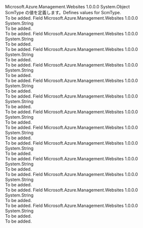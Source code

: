 <Type Name="ScmType" FullName="Microsoft.Azure.Management.WebSites.Models.ScmType">
  <TypeSignature Language="C#" Value="public static class ScmType" />
  <TypeSignature Language="ILAsm" Value=".class public auto ansi abstract sealed beforefieldinit ScmType extends System.Object" />
  <TypeSignature Language="DocId" Value="T:Microsoft.Azure.Management.WebSites.Models.ScmType" />
  <TypeSignature Language="VB.NET" Value="Public Class ScmType" />
  <TypeSignature Language="F#" Value="type ScmType = class" />
  <AssemblyInfo>
    <AssemblyName>Microsoft.Azure.Management.Websites</AssemblyName>
    <AssemblyVersion>1.0.0.0</AssemblyVersion>
  </AssemblyInfo>
  <Base>
    <BaseTypeName>System.Object</BaseTypeName>
  </Base>
  <Interfaces />
  <Docs>
    <summary>
            <span data-ttu-id="0a242-101">ScmType の値を定義します。</span><span class="sxs-lookup"><span data-stu-id="0a242-101">Defines values for ScmType.</span></span>
            </summary>
    <remarks>To be added.</remarks>
  </Docs>
  <Members>
    <Member MemberName="BitbucketGit">
      <MemberSignature Language="C#" Value="public const string BitbucketGit;" />
      <MemberSignature Language="ILAsm" Value=".field public static literal string BitbucketGit" />
      <MemberSignature Language="DocId" Value="F:Microsoft.Azure.Management.WebSites.Models.ScmType.BitbucketGit" />
      <MemberSignature Language="VB.NET" Value="Public Const BitbucketGit As String " />
      <MemberSignature Language="F#" Value="val mutable BitbucketGit : string" Usage="Microsoft.Azure.Management.WebSites.Models.ScmType.BitbucketGit" />
      <MemberType>Field</MemberType>
      <AssemblyInfo>
        <AssemblyName>Microsoft.Azure.Management.Websites</AssemblyName>
        <AssemblyVersion>1.0.0.0</AssemblyVersion>
      </AssemblyInfo>
      <ReturnValue>
        <ReturnType>System.String</ReturnType>
      </ReturnValue>
      <Docs>
        <summary>To be added.</summary>
        <remarks>To be added.</remarks>
      </Docs>
    </Member>
    <Member MemberName="BitbucketHg">
      <MemberSignature Language="C#" Value="public const string BitbucketHg;" />
      <MemberSignature Language="ILAsm" Value=".field public static literal string BitbucketHg" />
      <MemberSignature Language="DocId" Value="F:Microsoft.Azure.Management.WebSites.Models.ScmType.BitbucketHg" />
      <MemberSignature Language="VB.NET" Value="Public Const BitbucketHg As String " />
      <MemberSignature Language="F#" Value="val mutable BitbucketHg : string" Usage="Microsoft.Azure.Management.WebSites.Models.ScmType.BitbucketHg" />
      <MemberType>Field</MemberType>
      <AssemblyInfo>
        <AssemblyName>Microsoft.Azure.Management.Websites</AssemblyName>
        <AssemblyVersion>1.0.0.0</AssemblyVersion>
      </AssemblyInfo>
      <ReturnValue>
        <ReturnType>System.String</ReturnType>
      </ReturnValue>
      <Docs>
        <summary>To be added.</summary>
        <remarks>To be added.</remarks>
      </Docs>
    </Member>
    <Member MemberName="CodePlexGit">
      <MemberSignature Language="C#" Value="public const string CodePlexGit;" />
      <MemberSignature Language="ILAsm" Value=".field public static literal string CodePlexGit" />
      <MemberSignature Language="DocId" Value="F:Microsoft.Azure.Management.WebSites.Models.ScmType.CodePlexGit" />
      <MemberSignature Language="VB.NET" Value="Public Const CodePlexGit As String " />
      <MemberSignature Language="F#" Value="val mutable CodePlexGit : string" Usage="Microsoft.Azure.Management.WebSites.Models.ScmType.CodePlexGit" />
      <MemberType>Field</MemberType>
      <AssemblyInfo>
        <AssemblyName>Microsoft.Azure.Management.Websites</AssemblyName>
        <AssemblyVersion>1.0.0.0</AssemblyVersion>
      </AssemblyInfo>
      <ReturnValue>
        <ReturnType>System.String</ReturnType>
      </ReturnValue>
      <Docs>
        <summary>To be added.</summary>
        <remarks>To be added.</remarks>
      </Docs>
    </Member>
    <Member MemberName="CodePlexHg">
      <MemberSignature Language="C#" Value="public const string CodePlexHg;" />
      <MemberSignature Language="ILAsm" Value=".field public static literal string CodePlexHg" />
      <MemberSignature Language="DocId" Value="F:Microsoft.Azure.Management.WebSites.Models.ScmType.CodePlexHg" />
      <MemberSignature Language="VB.NET" Value="Public Const CodePlexHg As String " />
      <MemberSignature Language="F#" Value="val mutable CodePlexHg : string" Usage="Microsoft.Azure.Management.WebSites.Models.ScmType.CodePlexHg" />
      <MemberType>Field</MemberType>
      <AssemblyInfo>
        <AssemblyName>Microsoft.Azure.Management.Websites</AssemblyName>
        <AssemblyVersion>1.0.0.0</AssemblyVersion>
      </AssemblyInfo>
      <ReturnValue>
        <ReturnType>System.String</ReturnType>
      </ReturnValue>
      <Docs>
        <summary>To be added.</summary>
        <remarks>To be added.</remarks>
      </Docs>
    </Member>
    <Member MemberName="Dropbox">
      <MemberSignature Language="C#" Value="public const string Dropbox;" />
      <MemberSignature Language="ILAsm" Value=".field public static literal string Dropbox" />
      <MemberSignature Language="DocId" Value="F:Microsoft.Azure.Management.WebSites.Models.ScmType.Dropbox" />
      <MemberSignature Language="VB.NET" Value="Public Const Dropbox As String " />
      <MemberSignature Language="F#" Value="val mutable Dropbox : string" Usage="Microsoft.Azure.Management.WebSites.Models.ScmType.Dropbox" />
      <MemberType>Field</MemberType>
      <AssemblyInfo>
        <AssemblyName>Microsoft.Azure.Management.Websites</AssemblyName>
        <AssemblyVersion>1.0.0.0</AssemblyVersion>
      </AssemblyInfo>
      <ReturnValue>
        <ReturnType>System.String</ReturnType>
      </ReturnValue>
      <Docs>
        <summary>To be added.</summary>
        <remarks>To be added.</remarks>
      </Docs>
    </Member>
    <Member MemberName="ExternalGit">
      <MemberSignature Language="C#" Value="public const string ExternalGit;" />
      <MemberSignature Language="ILAsm" Value=".field public static literal string ExternalGit" />
      <MemberSignature Language="DocId" Value="F:Microsoft.Azure.Management.WebSites.Models.ScmType.ExternalGit" />
      <MemberSignature Language="VB.NET" Value="Public Const ExternalGit As String " />
      <MemberSignature Language="F#" Value="val mutable ExternalGit : string" Usage="Microsoft.Azure.Management.WebSites.Models.ScmType.ExternalGit" />
      <MemberType>Field</MemberType>
      <AssemblyInfo>
        <AssemblyName>Microsoft.Azure.Management.Websites</AssemblyName>
        <AssemblyVersion>1.0.0.0</AssemblyVersion>
      </AssemblyInfo>
      <ReturnValue>
        <ReturnType>System.String</ReturnType>
      </ReturnValue>
      <Docs>
        <summary>To be added.</summary>
        <remarks>To be added.</remarks>
      </Docs>
    </Member>
    <Member MemberName="ExternalHg">
      <MemberSignature Language="C#" Value="public const string ExternalHg;" />
      <MemberSignature Language="ILAsm" Value=".field public static literal string ExternalHg" />
      <MemberSignature Language="DocId" Value="F:Microsoft.Azure.Management.WebSites.Models.ScmType.ExternalHg" />
      <MemberSignature Language="VB.NET" Value="Public Const ExternalHg As String " />
      <MemberSignature Language="F#" Value="val mutable ExternalHg : string" Usage="Microsoft.Azure.Management.WebSites.Models.ScmType.ExternalHg" />
      <MemberType>Field</MemberType>
      <AssemblyInfo>
        <AssemblyName>Microsoft.Azure.Management.Websites</AssemblyName>
        <AssemblyVersion>1.0.0.0</AssemblyVersion>
      </AssemblyInfo>
      <ReturnValue>
        <ReturnType>System.String</ReturnType>
      </ReturnValue>
      <Docs>
        <summary>To be added.</summary>
        <remarks>To be added.</remarks>
      </Docs>
    </Member>
    <Member MemberName="GitHub">
      <MemberSignature Language="C#" Value="public const string GitHub;" />
      <MemberSignature Language="ILAsm" Value=".field public static literal string GitHub" />
      <MemberSignature Language="DocId" Value="F:Microsoft.Azure.Management.WebSites.Models.ScmType.GitHub" />
      <MemberSignature Language="VB.NET" Value="Public Const GitHub As String " />
      <MemberSignature Language="F#" Value="val mutable GitHub : string" Usage="Microsoft.Azure.Management.WebSites.Models.ScmType.GitHub" />
      <MemberType>Field</MemberType>
      <AssemblyInfo>
        <AssemblyName>Microsoft.Azure.Management.Websites</AssemblyName>
        <AssemblyVersion>1.0.0.0</AssemblyVersion>
      </AssemblyInfo>
      <ReturnValue>
        <ReturnType>System.String</ReturnType>
      </ReturnValue>
      <Docs>
        <summary>To be added.</summary>
        <remarks>To be added.</remarks>
      </Docs>
    </Member>
    <Member MemberName="LocalGit">
      <MemberSignature Language="C#" Value="public const string LocalGit;" />
      <MemberSignature Language="ILAsm" Value=".field public static literal string LocalGit" />
      <MemberSignature Language="DocId" Value="F:Microsoft.Azure.Management.WebSites.Models.ScmType.LocalGit" />
      <MemberSignature Language="VB.NET" Value="Public Const LocalGit As String " />
      <MemberSignature Language="F#" Value="val mutable LocalGit : string" Usage="Microsoft.Azure.Management.WebSites.Models.ScmType.LocalGit" />
      <MemberType>Field</MemberType>
      <AssemblyInfo>
        <AssemblyName>Microsoft.Azure.Management.Websites</AssemblyName>
        <AssemblyVersion>1.0.0.0</AssemblyVersion>
      </AssemblyInfo>
      <ReturnValue>
        <ReturnType>System.String</ReturnType>
      </ReturnValue>
      <Docs>
        <summary>To be added.</summary>
        <remarks>To be added.</remarks>
      </Docs>
    </Member>
    <Member MemberName="None">
      <MemberSignature Language="C#" Value="public const string None;" />
      <MemberSignature Language="ILAsm" Value=".field public static literal string None" />
      <MemberSignature Language="DocId" Value="F:Microsoft.Azure.Management.WebSites.Models.ScmType.None" />
      <MemberSignature Language="VB.NET" Value="Public Const None As String " />
      <MemberSignature Language="F#" Value="val mutable None : string" Usage="Microsoft.Azure.Management.WebSites.Models.ScmType.None" />
      <MemberType>Field</MemberType>
      <AssemblyInfo>
        <AssemblyName>Microsoft.Azure.Management.Websites</AssemblyName>
        <AssemblyVersion>1.0.0.0</AssemblyVersion>
      </AssemblyInfo>
      <ReturnValue>
        <ReturnType>System.String</ReturnType>
      </ReturnValue>
      <Docs>
        <summary>To be added.</summary>
        <remarks>To be added.</remarks>
      </Docs>
    </Member>
    <Member MemberName="OneDrive">
      <MemberSignature Language="C#" Value="public const string OneDrive;" />
      <MemberSignature Language="ILAsm" Value=".field public static literal string OneDrive" />
      <MemberSignature Language="DocId" Value="F:Microsoft.Azure.Management.WebSites.Models.ScmType.OneDrive" />
      <MemberSignature Language="VB.NET" Value="Public Const OneDrive As String " />
      <MemberSignature Language="F#" Value="val mutable OneDrive : string" Usage="Microsoft.Azure.Management.WebSites.Models.ScmType.OneDrive" />
      <MemberType>Field</MemberType>
      <AssemblyInfo>
        <AssemblyName>Microsoft.Azure.Management.Websites</AssemblyName>
        <AssemblyVersion>1.0.0.0</AssemblyVersion>
      </AssemblyInfo>
      <ReturnValue>
        <ReturnType>System.String</ReturnType>
      </ReturnValue>
      <Docs>
        <summary>To be added.</summary>
        <remarks>To be added.</remarks>
      </Docs>
    </Member>
    <Member MemberName="Tfs">
      <MemberSignature Language="C#" Value="public const string Tfs;" />
      <MemberSignature Language="ILAsm" Value=".field public static literal string Tfs" />
      <MemberSignature Language="DocId" Value="F:Microsoft.Azure.Management.WebSites.Models.ScmType.Tfs" />
      <MemberSignature Language="VB.NET" Value="Public Const Tfs As String " />
      <MemberSignature Language="F#" Value="val mutable Tfs : string" Usage="Microsoft.Azure.Management.WebSites.Models.ScmType.Tfs" />
      <MemberType>Field</MemberType>
      <AssemblyInfo>
        <AssemblyName>Microsoft.Azure.Management.Websites</AssemblyName>
        <AssemblyVersion>1.0.0.0</AssemblyVersion>
      </AssemblyInfo>
      <ReturnValue>
        <ReturnType>System.String</ReturnType>
      </ReturnValue>
      <Docs>
        <summary>To be added.</summary>
        <remarks>To be added.</remarks>
      </Docs>
    </Member>
    <Member MemberName="VSO">
      <MemberSignature Language="C#" Value="public const string VSO;" />
      <MemberSignature Language="ILAsm" Value=".field public static literal string VSO" />
      <MemberSignature Language="DocId" Value="F:Microsoft.Azure.Management.WebSites.Models.ScmType.VSO" />
      <MemberSignature Language="VB.NET" Value="Public Const VSO As String " />
      <MemberSignature Language="F#" Value="val mutable VSO : string" Usage="Microsoft.Azure.Management.WebSites.Models.ScmType.VSO" />
      <MemberType>Field</MemberType>
      <AssemblyInfo>
        <AssemblyName>Microsoft.Azure.Management.Websites</AssemblyName>
        <AssemblyVersion>1.0.0.0</AssemblyVersion>
      </AssemblyInfo>
      <ReturnValue>
        <ReturnType>System.String</ReturnType>
      </ReturnValue>
      <Docs>
        <summary>To be added.</summary>
        <remarks>To be added.</remarks>
      </Docs>
    </Member>
  </Members>
</Type>